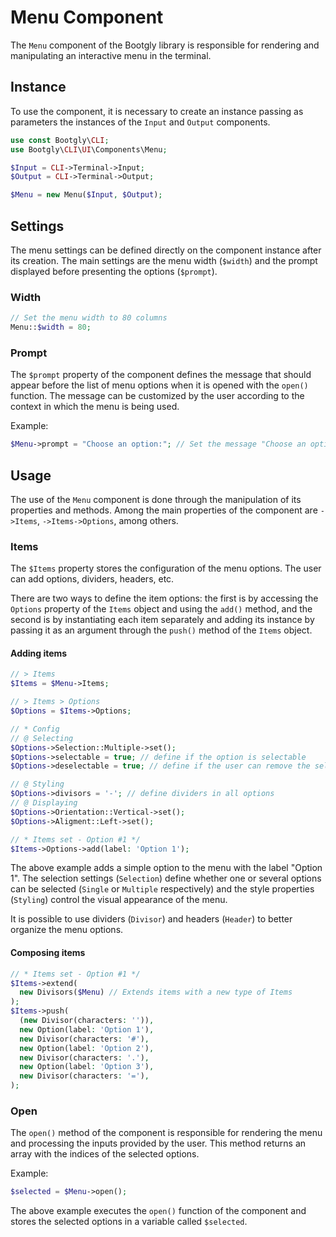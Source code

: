 # Menu Component

The `Menu` component of the Bootgly library is responsible for rendering and manipulating an interactive menu in the terminal.

## Instance

To use the component, it is necessary to create an instance passing as parameters the instances of the `Input` and `Output` components.

```php
use const Bootgly\CLI;
use Bootgly\CLI\UI\Components\Menu;

$Input = CLI->Terminal->Input;
$Output = CLI->Terminal->Output;

$Menu = new Menu($Input, $Output);
```

## Settings

The menu settings can be defined directly on the component instance after its creation. The main settings are the menu width (`$width`) and the prompt displayed before presenting the options (`$prompt`).

### Width

```php
// Set the menu width to 80 columns
Menu::$width = 80;
```

### Prompt

The `$prompt` property of the component defines the message that should appear before the list of menu options when it is opened with the `open()` function. The message can be customized by the user according to the context in which the menu is being used.

Example:

```php
$Menu->prompt = "Choose an option:"; // Set the message "Choose an option:" as the menu prompt
```

## Usage

The use of the `Menu` component is done through the manipulation of its properties and methods. Among the main properties of the component are `->Items`, `->Items->Options`, among others.

### Items

The `$Items` property stores the configuration of the menu options. The user can add options, dividers, headers, etc.

There are two ways to define the item options: the first is by accessing the `Options` property of the `Items` object and using the `add()` method, and the second is by instantiating each item separately and adding its instance by passing it as an argument through the `push()` method of the `Items` object.

#### Adding items

```php
// > Items
$Items = $Menu->Items;

// > Items > Options
$Options = $Items->Options;

// * Config
// @ Selecting
$Options->Selection::Multiple->set();
$Options->selectable = true; // define if the option is selectable
$Options->deselectable = true; // define if the user can remove the selection after selecting

// @ Styling
$Options->divisors = '-'; // define dividers in all options
// @ Displaying
$Options->Orientation::Vertical->set();
$Options->Aligment::Left->set();

// * Items set - Option #1 */
$Items->Options->add(label: 'Option 1');
```

The above example adds a simple option to the menu with the label "Option 1". The selection settings (`Selection`) define whether one or several options can be selected (`Single` or `Multiple` respectively) and the style properties (`Styling`) control the visual appearance of the menu.

It is possible to use dividers (`Divisor`) and headers (`Header`) to better organize the menu options.

#### Composing items

```php
// * Items set - Option #1 */
$Items->extend(
  new Divisors($Menu) // Extends items with a new type of Items
);
$Items->push(
  (new Divisor(characters: '')),
  new Option(label: 'Option 1'),
  new Divisor(characters: '#'),
  new Option(label: 'Option 2'),
  new Divisor(characters: '.'),
  new Option(label: 'Option 3'),
  new Divisor(characters: '='),
);
```

### Open

The `open()` method of the component is responsible for rendering the menu and processing the inputs provided by the user. This method returns an array with the indices of the selected options.

Example:

```php
$selected = $Menu->open();
```

The above example executes the `open()` function of the component and stores the selected options in a variable called `$selected`.
